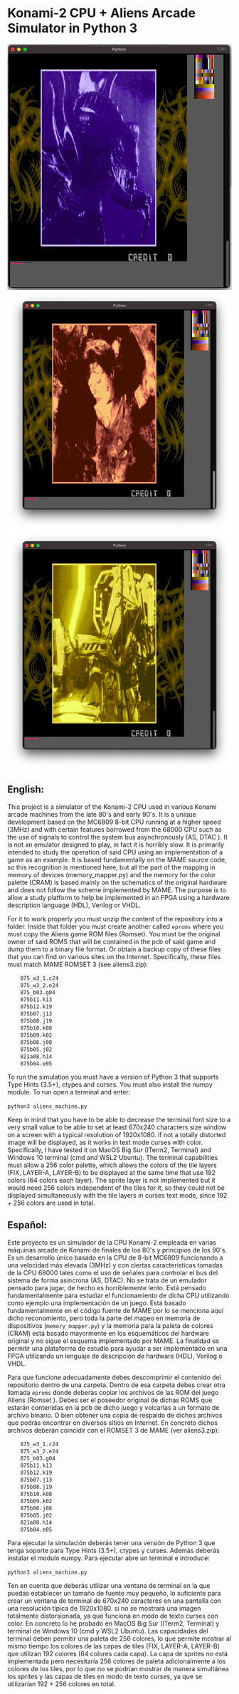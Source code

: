 # Konami-2 CPU + Aliens Arcade Simulator in Python 3

!["Simulator Screen Capture 1](https://github.com/RndMnkIII/konami2_simulator/blob/main/img/cap01.png)
!["Simulator Screen Capture 2](https://github.com/RndMnkIII/konami2_simulator/blob/main/img/cap02.png)
!["Simulator Screen Capture 3](https://github.com/RndMnkIII/konami2_simulator/blob/main/img/cap03.png)

## English:
This project is a simulator of the Konami-2 CPU used in various Konami arcade machines from the late 80's and early 90's. It is a unique development based on the MC6809 8-bit CPU running at a higher speed (3MHz) and with certain features borrowed from the 68000 CPU such as the use of signals to control the system bus asynchronously (AS, DTAC ). It is not an emulator designed to play, in fact it is horribly slow. It is primarily intended to study the operation of said CPU using an implementation of a game as an example. It is based fundamentally on the MAME source code, so this recognition is mentioned here, but all the part of the mapping in memory of devices (memory_mapper.py) and the memory for the color palette (CRAM) is based mainly on the schematics of the original hardware and does not follow the scheme implemented by MAME. The purpose is to allow a study platform to help be implemented in an FPGA using a hardware description language (HDL), Verilog or VHDL.

For it to work properly you must unzip the content of the repository into a folder. Inside that folder you must create another called `eproms` where you must copy the Aliens game ROM files (Romset). You must be the original owner of said ROMS that will be contained in the pcb of said game and dump them to a binary file format. Or obtain a backup copy of these files that you can find on various sites on the Internet. Specifically, these files must match MAME ROMSET 3 (see aliens3.zip):
```
	875_w3_1.c24
	875_w3_2.e24
	875_b03.g04
	875b11.k13
	875b12.k19
	875b07.j13
	875b08.j19
	875b10.k08
	875b09.k02
	875b06.j08
	875b05.j02
	821a08.h14
	875b04.e05
```
To run the simulation you must have a version of Python 3 that supports Type Hints (3.5+), ctypes and curses. You must also install the numpy module. To run open a terminal and enter:

`python3 aliens_machine.py`

Keep in mind that you have to be able to decrease the terminal font size to a very small value to be able to set at least 670x240 characters size window on a screen with a typical resolution of 1920x1080. if not a totally distorted image will be displayed, as it works in text mode curses with color. Specifically, I have tested it on MacOS Big Sur (ITerm2, Terminal) and Windows 10 terminal (cmd and WSL2 Ubuntu). The terminal capabilities must allow a 256 color palette, which allows the colors of the tile layers (FIX, LAYER-A, LAYER-B) to be displayed at the same time that use 192 colors (64 colors each layer). The sprite layer is not implemented but it would need 256 colors independent of the tiles for it, so they could not be displayed simultaneously with the tile layers in curses text mode, since 192 + 256 colors are used in total.

## Español:
Este proyecto es un simulador de la CPU Konami-2 empleada en varias máquinas arcade de Konami de
finales de los 80's y principios de los 90's. Es un desarrollo único basado en la CPU de 8-bit MC6809
funcionando a una velocidad más elevada (3MHz) y con ciertas características tomadas de la CPU 68000
tales como el uso de señales para controlar el bus del sistema de forma asíncrona (AS, DTAC).
No se trata de un emulador pensado para jugar, de hecho es horriblemente lento. Está pensado fundamentalmente
para estudiar el funcionamiento de dicha CPU utilizando como ejemplo una implementación de un juego.
Está basado fundamentalmente en el código fuente de MAME por lo se menciona aquí dicho reconomiento, pero toda
la parte del mapeo en memoria de dispositivos (`memory_mapper.py`) y la memoria para la paleta de colores (CRAM)
está basado mayormente en los esquemáticos del hardware original y no sigue el esquema implementado por MAME.
La finalidad es permitir una plataforma de estudio para ayudar a ser implementado en una FPGA utilizando un
lenguaje de descripción de hardware (HDL), Verilog o VHDL.

Para que funcione adecuadamente debes descomprimir el contenido del repositorio dentro de una carpeta.
Dentro de esa carpeta debes crear otra llamada `eproms` donde deberas copiar los archivos de las ROM del juego Aliens (Romset ).
Debes ser el poseedor original de dichas ROMS que estarán contenidas en la pcb de dicho juego y volcarlas a un formato
de archivo binario. O bien obtener una copia de respaldo de dichos archivos que podrás encontrar en diversos sitios en
Internet. En concreto dichos archivos deberán coincidir con el ROMSET 3 de MAME (ver aliens3.zip):

```
	875_w3_1.c24
	875_w3_2.e24
	875_b03.g04
	875b11.k13
	875b12.k19
	875b07.j13
	875b08.j19
	875b10.k08
	875b09.k02
	875b06.j08
	875b05.j02
	821a08.h14
	875b04.e05
```

Para ejecutar la simulación deberás tener una versión de Python 3 que tenga soporte para Type Hints (3.5+), ctypes y curses. Además deberás instalar
el modulo numpy.
Para ejecutar abre un terminal e introduce:

`python3 aliens_machine.py`

Ten en cuenta que deberás utilizar una ventana de terminal en la que puedas establecer un tamaño de fuente muy pequeño, lo suficiente para crear un ventana de terminal de 670x240 caracteres en una pantalla con una resolución típica de 1920x1080.
si no se mostrará una imagen totalmente distorsionada, ya que funciona en modo de texto curses con color.
En concreto lo he probado en MacOS Big Sur (ITerm2, Terminal) y terminal de Windows 10 (cmd y WSL2 Ubuntu).
Las capacidades del terminal deben permitir una paleta de 256 colores, lo que permite mostrar al mismo tiempo
los colores de las capas de tiles (FIX, LAYER-A, LAYER-B) que utilizan 192 colores (64 colores cada capa).
La capa de sprites no está implementada pero necesitaría 256 colores de paleta adicionalmente a los colores de los tiles, 
 por lo que no se podrían mostrar de manera simultánea los sprites y las capas de tiles en modo de texto curses,
 ya que se utilizarían 192 + 256 colores en total.
